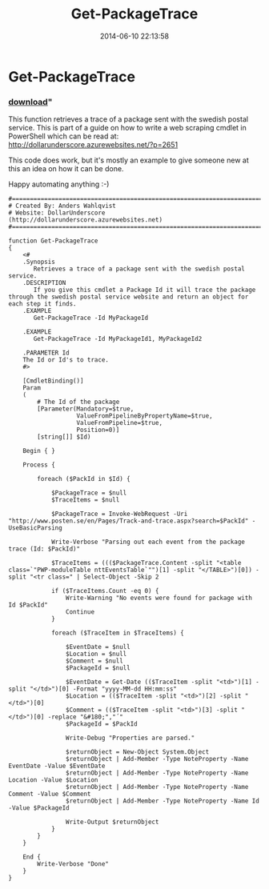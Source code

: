 ﻿---
pid:            5233
parent:         0
children:       
poster:         DollarUnderscore
title:          Get-PackageTrace
date:           2014-06-10 22:13:58
format:         posh
---

# Get-PackageTrace

### [download](5233.ps1)"

This function retrieves a trace of a package sent with the swedish postal service. This is part of a guide on how to write a web scraping cmdlet in PowerShell which can be read at:
http://dollarunderscore.azurewebsites.net/?p=2651

This code does work, but it's mostly an example to give someone new at this an idea on how it can be done.

Happy automating anything :-)


```posh
#========================================================================
# Created By: Anders Wahlqvist
# Website: DollarUnderscore (http://dollarunderscore.azurewebsites.net)
#========================================================================

function Get-PackageTrace
{
    <#
    .Synopsis
       Retrieves a trace of a package sent with the swedish postal service.
    .DESCRIPTION
       If you give this cmdlet a Package Id it will trace the package through the swedish postal service website and return an object for each step it finds.
    .EXAMPLE
       Get-PackageTrace -Id MyPackageId

    .EXAMPLE
       Get-PackageTrace -Id MyPackageId1, MyPackageId2

    .PARAMETER Id
    The Id or Id's to trace.
    #>

    [CmdletBinding()]
    Param
    (
        # The Id of the package
        [Parameter(Mandatory=$true,
                   ValueFromPipelineByPropertyName=$true,
                   ValueFromPipeline=$true,
                   Position=0)]
        [string[]] $Id)

    Begin { }

    Process {

        foreach ($PackId in $Id) {

            $PackageTrace = $null
            $TraceItems = $null

            $PackageTrace = Invoke-WebRequest -Uri "http://www.posten.se/en/Pages/Track-and-trace.aspx?search=$PackId" -UseBasicParsing

            Write-Verbose "Parsing out each event from the package trace (Id: $PackId)"

            $TraceItems = ((($PackageTrace.Content -split "<table class=`"PWP-moduleTable nttEventsTable`"")[1] -split "</TABLE>")[0]) -split "<tr class=" | Select-Object -Skip 2

            if ($TraceItems.Count -eq 0) {
                Write-Warning "No events were found for package with Id $PackId"
                Continue
            }

            foreach ($TraceItem in $TraceItems) {

                $EventDate = $null
                $Location = $null
                $Comment = $null
                $PackageId = $null

                $EventDate = Get-Date (($TraceItem -split "<td>")[1] -split "</td>")[0] -Format "yyyy-MM-dd HH:mm:ss"
                $Location = (($TraceItem -split "<td>")[2] -split "</td>")[0]
                $Comment = (($TraceItem -split "<td>")[3] -split "</td>")[0] -replace "&#180;","´"
                $PackageId = $PackId

                Write-Debug "Properties are parsed."

                $returnObject = New-Object System.Object
                $returnObject | Add-Member -Type NoteProperty -Name EventDate -Value $EventDate
                $returnObject | Add-Member -Type NoteProperty -Name Location -Value $Location
                $returnObject | Add-Member -Type NoteProperty -Name Comment -Value $Comment
                $returnObject | Add-Member -Type NoteProperty -Name Id -Value $PackageId

                Write-Output $returnObject
            }
        }
    }

    End {
        Write-Verbose "Done"
    }
}
```
